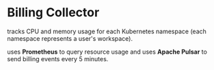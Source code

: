 # Billing Collector

tracks CPU and memory usage for each Kubernetes namespace (each namespace represents a user's workspace). 

uses **Prometheus**  to query resource usage and uses **Apache Pulsar** to send billing events every 5 minutes.
